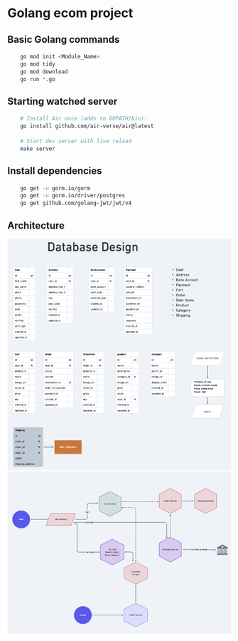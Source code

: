 # Golang ecom project

## Basic Golang commands

```zsh
    go mod init <Module_Name>
    go mod tidy
    go mod download
    go run *.go
```

## Starting watched server

```zsh
    # Install Air once (adds to GOPATH/bin):
    go install github.com/air-verse/air@latest

    # Start dev server with live reload
    make server
```

## Install dependencies

```zsh
    go get -u gorm.io/gorm
    go get -u gorm.io/driver/postgres
    go get github.com/golang-jwt/jwt/v4
```

## Architecture

![PostgresSQL Design](./DatabaseDesign.png)
![Architecture](./MultiSellerDesign.png)
